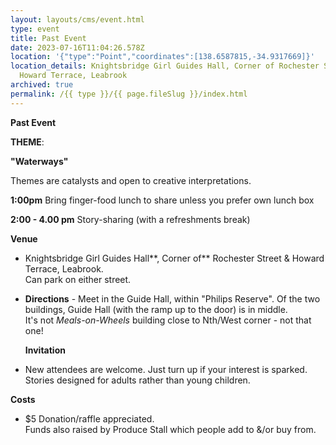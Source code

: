```yaml
---
layout: layouts/cms/event.html
type: event
title: Past Event
date: 2023-07-16T11:04:26.578Z
location: '{"type":"Point","coordinates":[138.6587815,-34.9317669]}'
location_details: Knightsbridge Girl Guides Hall, Corner of Rochester Street &
  Howard Terrace, Leabrook
archived: true
permalink: /{{ type }}/{{ page.fileSlug }}/index.html
---
```

**Past Event** 

**THEME**:

**"Waterways"**

Themes are catalysts and open to creative interpretations.   

**1:00pm**    Bring finger-food lunch to share unless you prefer own lunch box 

**2:00 - 4.00 pm**    Story-sharing (with a refreshments break) 

**Venue**

* Knightsbridge Girl Guides Hall**, Corner of** Rochester Street & Howard Terrace, Leabrook.\
  Can park on either street. 
* **Directions**  - Meet  in the  Guide Hall, within "Philips Reserve". Of the two buildings, Guide Hall (with the ramp up to the door) is in middle.\
   It's not *Meals-on-Wheels* building close to Nth/West corner - not that one!

  **Invitation**  
* New attendees are welcome. Just turn up if your interest is sparked.\
  Stories designed for adults rather than young children. 

**Costs**   

* $5 Donation/raffle appreciated.\
  Funds also raised by Produce Stall which people add to &/or buy from.
